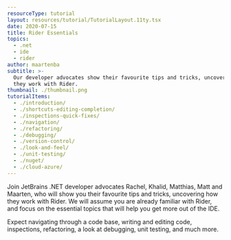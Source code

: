 ```yaml
---
resourceType: tutorial
layout: resources/tutorial/TutorialLayout.11ty.tsx
date: 2020-07-15
title: Rider Essentials
topics:
  - .net
  - ide
  - rider
author: maartenba
subtitle: >-
  Our developer advocates show their favourite tips and tricks, uncovering how
  they work with Rider.
thumbnail: ./thumbnail.png
tutorialItems:
  - ./introduction/
  - ./shortcuts-editing-completion/
  - ./inspections-quick-fixes/
  - ./navigation/
  - ./refactoring/
  - ./debugging/
  - ./version-control/
  - ./look-and-feel/
  - ./unit-testing/
  - ./nuget/
  - ./cloud-azure/
---
```


Join JetBrains .NET developer advocates Rachel, Khalid, Matthias, Matt and Maarten, who will show you their favourite
tips and tricks, uncovering how they work with Rider. We will assume you are already familiar with Rider, and focus on
the essential topics that will help you get more out of the IDE.

Expect navigating through a code base, writing and editing code, inspections, refactoring, a look at debugging, unit testing, and much more.
